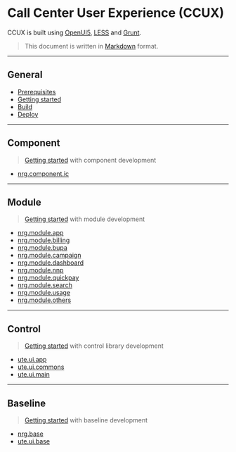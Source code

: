 # Call Center User Experience (CCUX)
CCUX is built using [OpenUI5](https://openui5.hana.ondemand.com/), [LESS](http://lesscss.org/) and [Grunt](http://gruntjs.com/).

> This document is written in [Markdown](https://bitbucket.org/tutorials/markdowndemo/src) format.

***
## General

* [Prerequisites](doc/prerequisites.md)
* [Getting started](doc/getting_started.md)
* [Build](doc/build.md)
* [Deploy](doc/deploy.md)

***
## Component
> [Getting started](doc/component.md) with component development

* [nrg.component.ic](ZECMP_IC/src/nrg/component/ic/README.md)

***
## Module
> [Getting started](doc/module.md) with module development

* [nrg.module.app](ZEMOD_APP/src/nrg/module/app/README.md)
* [nrg.module.billing](ZEMOD_BILLING/src/nrg/module/billing/README.md)
* [nrg.module.bupa](ZEMOD_BUPA/src/nrg/module/bupa/README.md)
* [nrg.module.campaign](ZEMOD_CMPGN/src/nrg/module/campaign/README.md)
* [nrg.module.dashboard](ZEMOD_DSHB/src/nrg/module/dashboard/README.md)
* [nrg.module.nnp](ZEMOD_NNP/src/nrg/module/nnp/README.md)
* [nrg.module.quickpay](ZEMOD_QUICKPAY/src/nrg/module/quickpay/README.md)
* [nrg.module.search](ZEMOD_SEARCH/src/nrg/module/search/README.md)
* [nrg.module.usage](ZEMOD_USAGE/src/nrg/module/usage/README.md)
* [nrg.module.others](ZEMOD_OTHERS/src/nrg/module/others/README.md)

***
## Control
> [Getting started](doc/control.md) with control library development

* [ute.ui.app](ZECTRL_APP/src/ute/ui/app/README.md)
* [ute.ui.commons](ZECTRL_COMMONS/src/ute/ui/commons/README.md)
* [ute.ui.main](ZECTRL_MAIN/src/ute/ui/main/README.md)

***
## Baseline
> [Getting started](doc/baseline.md) with baseline development

* [nrg.base](ZEBASE/src/nrg/base/README.md)
* [ute.ui.base](ZEBASE_CTRL/src/ute/ui/base/README.md)
